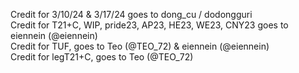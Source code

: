 Credit for 3/10/24 & 3/17/24 goes to dong_cu / dodongguri 
<br> Credit for T21+C, WIP, pride23, AP23, HE23, WE23, CNY23 goes to eiennein (@eiennein)
<br> Credit for TUF, goes to Teo (@TEO_72) & eiennein (@eiennein)
<br> Credit for legT21+C, goes to Teo (@TEO_72)
